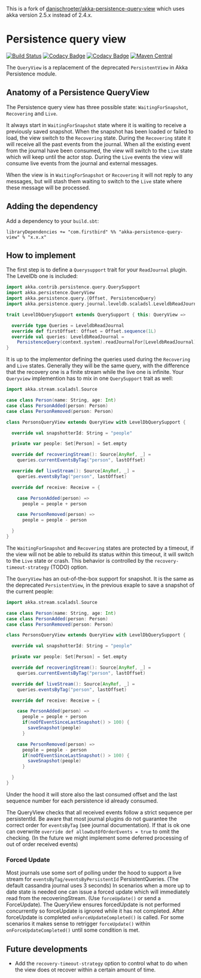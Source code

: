 This is a fork of [danischroeter/akka-persistence-query-view](https://github.com/danischroeter/akka-persistence-query-view) which uses akka version 2.5.x instead of 2.4.x.

# Persistence query view

[![Build Status](https://travis-ci.org/firstbirdtech/akka-persistence-query-view.svg?branch=master)](https://travis-ci.org/firstbirdtech/akka-persistence-query-view)
[![Codacy Badge](https://api.codacy.com/project/badge/Grade/66787c8342914d8bb3d0ea922dc37908)](https://www.codacy.com/gh/firstbirdtech/akka-persistence-query-view?utm_source=github.com&amp;utm_medium=referral&amp;utm_content=firstbirdtech/akka-persistence-query-view&amp;utm_campaign=Badge_Grade)
[![Codacy Badge](https://api.codacy.com/project/badge/Coverage/66787c8342914d8bb3d0ea922dc37908)](https://www.codacy.com/gh/firstbirdtech/akka-persistence-query-view?utm_source=github.com&utm_medium=referral&utm_content=firstbirdtech/akka-persistence-query-view&utm_campaign=Badge_Coverage)
[![Maven Central](https://img.shields.io/maven-central/v/com.firstbird/akka-persistence-query-view_2.13.svg?label=Maven%20Central)](https://search.maven.org/search?q=g:%22com.firstbird%22%20AND%20a:%22akka-persistence-query-view_2.13%22)

The `QueryView` is a replacement of the deprecated `PersistentView` in Akka Persistence module.

## Anatomy of a Persistence QueryView

The Persistence query view has three possible state: `WaitingForSnapshot`, `Recovering` and `Live`.

It always start in `WaitingForSnapshot` state where it is waiting to receive a previously saved snapshot. When the snapshot has been loaded or failed to load, the view switch to the `Recovering` state.
During the `Recovering` state it will receive all the past events from the journal. When all the existing event from the journal have been consumed, the view will switch to the `Live` state which will keep until the actor stop.
During the `Live` events the view will consume live events from the journal and external messages.

When the view is in `WaitingForSnapshot` or `Recovering` it will not reply to any messages, but will stash them waiting to switch to the `Live` state where these message will be processed.

## Adding the dependency

Add a dependency to your `build.sbt`:

```
libraryDependencies += "com.firstbird" %% "akka-persistence-query-view" % "x.x.x"
```

## How to implement

The first step is to define a `Querysupport` trait for your `ReadJournal` plugin. The LevelDb one is included:

```scala
import akka.contrib.persistence.query.QuerySupport
import akka.persistence.QueryView
import akka.persistence.query.{Offset, PersistenceQuery}
import akka.persistence.query.journal.leveldb.scaladsl.LeveldbReadJournal

trait LevelDbQuerySupport extends QuerySupport { this: QueryView =>

  override type Queries = LeveldbReadJournal
  override def firstOffset: Offset = Offset.sequence(1L)
  override val queries: LeveldbReadJournal =
    PersistenceQuery(context.system).readJournalFor[LeveldbReadJournal](LeveldbReadJournal.Identifier)
}
```

It is up to the implementor defining the queries used during the `Recovering` and `Live` states. Generally they will be the same query, with the difference that the recovery one is a finite stream while the live one is infinite.
Your `Queryview` implemention has to mix in one `QuerySupport` trait as well:

```scala
import akka.stream.scaladsl.Source

case class Person(name: String, age: Int)
case class PersonAdded(person: Person)
case class PersonRemoved(person: Person)

class PersonsQueryView extends QueryView with LevelDbQuerySupport {

  override val snapshotterId: String = "people"

  private var people: Set[Person] = Set.empty

  override def recoveringStream(): Source[AnyRef, _] =
    queries.currentEventsByTag("person", lastOffset)

  override def liveStream(): Source[AnyRef, _] =
    queries.eventsByTag("person", lastOffset)

  override def receive: Receive = {

    case PersonAdded(person) =>
      people = people + person

    case PersonRemoved(person) =>
      people = people - person

  }
}
```

The `WaitingForSnapshot` and `Recovering` states are protected by a timeout, if the view will not be able to rebuild its status within this timeout, it will switch to the `Live` state or crash. This behavior is controlled by the `recovery-timeout-strategy` (TODO) option.

The `QueryView` has an out-of-the-box support for snapshot. It is the same as the deprecated `PersistentView`, in the previous exaple to save a snapshot of the current people:

```scala
import akka.stream.scaladsl.Source

case class Person(name: String, age: Int)
case class PersonAdded(person: Person)
case class PersonRemoved(person: Person)

class PersonsQueryView extends QueryView with LevelDbQuerySupport {

  override val snapshotterId: String = "people"

  private var people: Set[Person] = Set.empty

  override def recoveringStream(): Source[AnyRef, _] =
    queries.currentEventsByTag("person", lastOffset)

  override def liveStream(): Source[AnyRef, _] =
    queries.eventsByTag("person", lastOffset)

  override def receive: Receive = {

    case PersonAdded(person) =>
      people = people + person
      if(noOfEventSinceLastSnapshot() > 100) {
        saveSnapshot(people)
      }

    case PersonRemoved(person) =>
      people = people - person
      if(noOfEventSinceLastSnapshot() > 100) {
        saveSnapshot(people)
      }

  }
}
```

Under the hood it will store also the last consumed offset and the last sequence number for each persistence id already consumed.

The QueryView checks that all received events follow a strict sequence per persistentId. Be aware that most journal plugins do not guarantee the correct order for `eventsByTag` (see journal documentation).
If that is ok one can overwrite `override def allowOutOfOrderEvents = true` to omit the checking. (In the future we might implement some deferred processing of out of order received events)

### Forced Update

Most journals use some sort of polling under the hood to support a live stream for `eventsByTag/eventsByPersistentId` PersistentQueries. (The default cassandra journal uses 3 seconds)
In scenarios when a more up to date state is needed one can issue a forced update which will immediately read from the recoveringStream. (Use `forceUpdate()` or send a ForceUpdate).
The QueryView ensures forcedUpdate is not performed concurrently so forceUpdate is ignored while it has not completed. After forceUpdate is completed `onForceUpdateCompleted()` is called.
For some scenarios it makes sense to retrigger `forceUpdate()` within `onForceUpdateCompleted()` until some condition is met.

## Future developments

-   Add the `recovery-timeout-strategy` option to control what to do when the view does ot recover within a certain amount of time.
